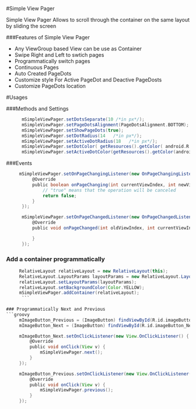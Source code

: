 #Simple View Pager

Simple View Pager Allows to scroll through the container on the same layout by sliding the screen

###Features of Simple View Pager

  - Any ViewGroup based View can be use as Container
  - Swipe Right and Left to swtich pages
  - Programmatically switch pages
  - Continuous Pages
  - Auto Created PageDots
  - Customize style For Active PageDot and Deactive PageDosts
  - Customize PageDots location

#Usages

###Methods and Settings
```groovy
      mSimpleViewPager.setDotsSeparate(10 /*in px*/);
      mSimpleViewPager.setPageDotsAlignment(PageDotsAlignment.BOTTOM);
      mSimpleViewPager.setShowPageDots(true);
      mSimpleViewPager.setDotRadius(14   /*in px*/);
      mSimpleViewPager.setActiveDotRadius(18   /*in px*/);
      mSimpleViewPager.setDotColor( getResources().getColor( android.R.color.holo_purple));
      mSimpleViewPager.setActiveDotColor(getResources().getColor(android.R.color.holo_orange_dark));
 ```  
        
  ###Events  
  ```groovy
       mSimpleViewPager.setOnPageChangingListener(new OnPageChangingListener() {
            @Override
            public boolean onPageChanging(int currentViewIndex, int newViewIndex) {
                // "true" means that the operation will be canceled
                return false;
            }
        });

        mSimpleViewPager.setOnPageChangedListener(new OnPageChangedListener() {
            @Override
            public void onPageChanged(int oldViewIndex, int currentViewIndex) {

            }
        });
 ```  
 
 ### Add a container programmatically
   ```groovy
        RelativeLayout relativeLayout = new RelativeLayout(this);
        RelativeLayout.LayoutParams layoutParams = new RelativeLayout.LayoutParams(ViewGroup.LayoutParams.MATCH_PARENT,      ViewGroup.LayoutParams.MATCH_PARENT);
        relativeLayout.setLayoutParams(layoutParams);
        relativeLayout.setBackgroundColor(Color.YELLOW);
        mSimpleViewPager.addContainer(relativeLayout);
         ```  
         
### Programmatically Next and Previous
 ```groovy
        mImageButton_Previous = (ImageButton) findViewById(R.id.imageButton_Previous);
        mImageButton_Next = (ImageButton) findViewById(R.id.imageButton_Next);

        mImageButton_Next.setOnClickListener(new View.OnClickListener() {
            @Override
            public void onClick(View v) {
                mSimpleViewPager.next();
            }
        });

        mImageButton_Previous.setOnClickListener(new View.OnClickListener() {
            @Override
            public void onClick(View v) {
                mSimpleViewPager.previous();
            }
        });
 ```
